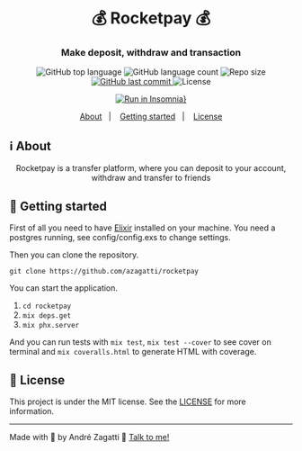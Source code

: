 <h1 align="center">
    💰 Rocketpay 💰
</h1>

<h3 align="center">
  Make deposit, withdraw and transaction
</h3>
<p align="center">
  <img alt="GitHub top language" src="https://img.shields.io/github/languages/top/azagatti/rocketpay?style=plastic">

  <img alt="GitHub language count" src="https://img.shields.io/github/languages/count/azagatti/rocketpay?style=plastic">

  <img alt="Repo size" src="https://img.shields.io/github/repo-size/azagatti/rocketpay?style=plastic">

  <a href="https://github.com/AZagatti/rocketpay/commits/master">
    <img alt="GitHub last commit" src="https://img.shields.io/github/last-commit/azagatti/rocketpay?style=plastic">
  </a>

  <img alt="License" src="https://img.shields.io/github/license/azagatti/rocketpay?style=plastic">
</p>

<div align="center">

  [![Run in Insomnia}](https://insomnia.rest/images/run.svg)](https://insomnia.rest/run/?label=Rocketpay&uri=https://res.cloudinary.com/zagatti/raw/upload/v1614461310/imsomnia/rocketpay_d7lkp9.json)

</div>

<p align="center">
  <a href="#ℹ%EF%B8%8F-about">About</a>&nbsp;&nbsp;&nbsp;|&nbsp;&nbsp;&nbsp;
  <a href="#-getting-started">Getting started</a>&nbsp;&nbsp;&nbsp;|&nbsp;&nbsp;&nbsp;
  <a href="#-license">License</a>
</p>

## ℹ️ About

<div align="center">

  <p align="center">
    Rocketpay is a transfer platform, where you can deposit to your account, withdraw and transfer to friends
  </p>
</div>

## 🚀 Getting started

First of all you need to have [Elixir](https://elixir-lang.org/install.html) installed on your machine. You need a postgres running, see config/config.exs
to change settings.

Then you can clone the repository.

`git clone https://github.com/azagatti/rocketpay`

You can start the application.

1. `cd rocketpay`
2. `mix deps.get`
3. `mix phx.server`

And you can run tests with `mix test`, `mix test --cover` to see cover on terminal
and `mix coveralls.html` to generate HTML with coverage.

## 📝 License

This project is under the MIT license. See the [LICENSE](https://github.com/AZagatti/rocketpay/blob/master/LICENSE.md) for more information.

---

Made with 💟 by André Zagatti 👋 [Talk to me!](https://www.linkedin.com/in/andre-zagatti/)
